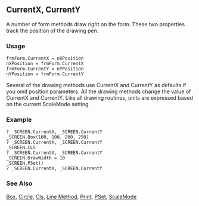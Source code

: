 ## CurrentX, CurrentY

A number of form methods draw right on the form. These two properties track the position of the drawing pen.

### Usage

```foxpro
frmForm.CurrentX = nXPosition
nXPosition = frmForm.CurrentX
frmForm.CurrentY = nYPosition
nYPosition = frmForm.CurrentY
```

Several of the drawing methods use CurrentX and CurrentY as defaults if you omit position parameters. All the drawing methods change the value of CurrentX and CurrentY. Like all drawing routines, units are expressed based on the current ScaleMode setting.

### Example

```foxpro
? _SCREEN.CurrentX, _SCREEN.CurrentY
_SCREEN.Box(100, 100, 200, 250)
? _SCREEN.CurrentX, _SCREEN.CurrentY
_SCREEN.CLS
? _SCREEN.CurrentX, _SCREEN.CurrentY
_SCREEN.DrawWidth = 10
_SCREEN.PSet()
? _SCREEN.CurrentX, _SCREEN.CurrentY
```
### See Also

[Box](s4g443.md), [Circle](s4g443.md), [Cls](s4g443.md), [Line Method](s4g443.md), [Print](s4g449.md), [PSet](s4g448.md), [ScaleMode](s4g621.md)